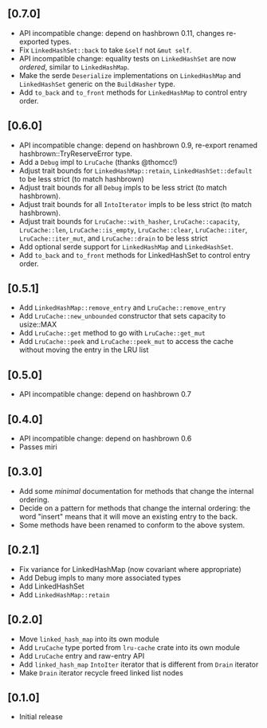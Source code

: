 ## [0.7.0]
- API incompatible change: depend on hashbrown 0.11, changes re-exported types.
- Fix `LinkedHashSet::back` to take `&self` not `&mut self`.
- API incompatible change: equality tests on `LinkedHashSet` are now *ordered*,
  similar to `LinkedHashMap`.
- Make the serde `Deserialize` implementations on `LinkedHashMap` and
  `LinkedHashSet` generic on the `BuildHasher` type.
- Add `to_back` and `to_front` methods for `LinkedHashMap` to control entry
  order.

## [0.6.0]
- API incompatible change: depend on hashbrown 0.9, re-export renamed
  hashbrown::TryReserveError type.
- Add a `Debug` impl to `LruCache` (thanks @thomcc!)
- Adjust trait bounds for `LinkedHashMap::retain`, `LinkedHashSet::default` to
  be less strict (to match hashbrown)
- Adjust trait bounds for all `Debug` impls to be less strict (to match
  hashbrown).
- Adjust trait bounds for all `IntoIterator` impls to be less strict (to match
  hashbrown).
- Adjust trait bounds for `LruCache::with_hasher`, `LruCache::capacity`,
  `LruCache::len`, `LruCache::is_empty`, `LruCache::clear`, `LruCache::iter`,
  `LruCache::iter_mut`, and `LruCache::drain` to be less strict
- Add optional serde support for `LinkedHashMap` and `LinkedHashSet`.
- Add `to_back` and `to_front` methods for LinkedHashSet to control entry order.

## [0.5.1]
- Add `LinkedHashMap::remove_entry` and `LruCache::remove_entry`
- Add `LruCache::new_unbounded` constructor that sets capacity to usize::MAX
- Add `LruCache::get` method to go with `LruCache::get_mut`
- Add `LruCache::peek` and `LruCache::peek_mut` to access the cache without
  moving the entry in the LRU list

## [0.5.0]
- API incompatible change: depend on hashbrown 0.7

## [0.4.0]
- API incompatible change: depend on hashbrown 0.6
- Passes miri

## [0.3.0]
- Add some *minimal* documentation for methods that change the internal ordering.
- Decide on a pattern for methods that change the internal ordering: the word
  "insert" means that it will move an existing entry to the back.
- Some methods have been renamed to conform to the above system.

## [0.2.1]
- Fix variance for LinkedHashMap (now covariant where appropriate)
- Add Debug impls to many more associated types
- Add LinkedHashSet
- Add `LinkedHashMap::retain`

## [0.2.0]
- Move `linked_hash_map` into its own module
- Add `LruCache` type ported from `lru-cache` crate into its own module
- Add `LruCache` entry and raw-entry API
- Add `linked_hash_map` `IntoIter` iterator that is different from `Drain` iterator
- Make `Drain` iterator recycle freed linked list nodes

## [0.1.0]
- Initial release
